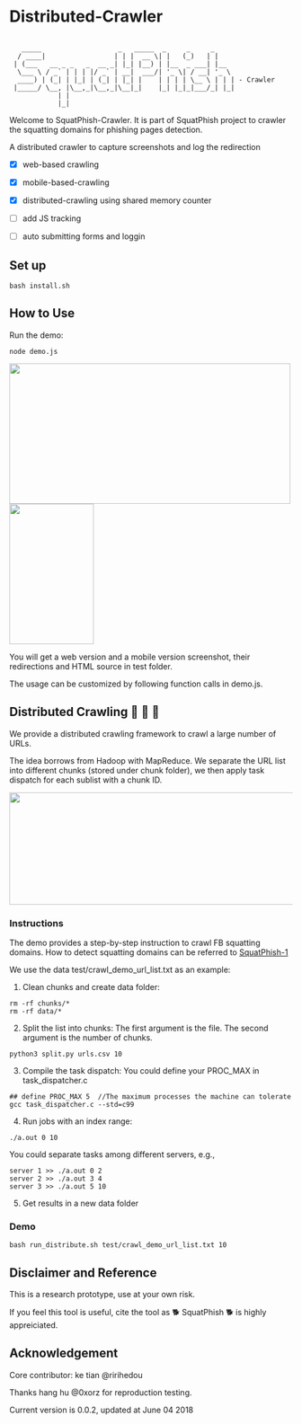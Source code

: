 # Distributed-Crawler

```

   _____                   _   _____  _     _     _
  / ____|                 | | |  __ \| |   (_)   | |
 | (___   __ _ _   _  __ _| |_| |__) | |__  _ ___| |__
  \___ \ / _` | | | |/ _` | __|  ___/| '_ \| / __| '_ \
  ____) | (_| | |_| | (_| | |_| |    | | | | \__ \ | | | - Crawler
 |_____/ \__, |\__,_|\__,_|\__|_|    |_| |_|_|___/_| |_|
            | |
            |_|

```

Welcome to SquatPhish-Crawler. It is part of SquatPhish project to crawler the squatting domains for phishing pages detection.

A distributed crawler to capture screenshots and log the redirection 

- [x] web-based crawling
- [x] mobile-based-crawling
- [x] distributed-crawling using shared memory counter
- [ ] add JS tracking
- [ ] auto submitting forms and loggin


## Set up

```
bash install.sh
```

## How to Use

Run the demo:

```
node demo.js
```
<p float="left">
 <img src="https://github.com/SquatPhish/2-Distributed-Crawler/blob/master/test/fb-signin.screen.png" width="500" height="250" />
 <img src="https://github.com/SquatPhish/2-Distributed-Crawler/blob/master/test/fb-signin.screen.mobile.png" width="150" height="250" />
</p>


You will get a web version and a mobile version screenshot, their redirections and HTML source in test folder.

The usage can be customized by following function calls in demo.js.


## Distributed Crawling :rocket: :rocket: :rocket:

We provide a distributed crawling framework to crawl a large number of URLs.

The idea borrows from Hadoop with MapReduce. We separate the URL list into different chunks (stored under chunk folder), we then apply
task dispatch for each sublist with a chunk ID.

<img src="https://github.com/SquatPhish/2-Distributed-Crawler/blob/master/test/Framework.png" width="600" height="200" />

### Instructions

The demo provides a step-by-step instruction to crawl FB squatting domains.
How to detect squatting domains can be referred to [SquatPhish-1](https://github.com/SquatPhish/1-Squatting-Domain-Identification)

We use the data test/crawl_demo_url_list.txt as an example:

1. Clean chunks and create data folder:
```
rm -rf chunks/*
rm -rf data/*
```

2. Split the list into chunks: The first argument is the file. The second argument is the number of chunks.

```
python3 split.py urls.csv 10
```


3. Compile the task dispatch:  You could define your PROC_MAX in task_dispatcher.c

```
## define PROC_MAX 5  //The maximum processes the machine can tolerate
gcc task_dispatcher.c --std=c99
```

4. Run jobs with an index range:
```
./a.out 0 10
```
You could separate tasks among different servers, e.g.,
```
server 1 >> ./a.out 0 2
server 2 >> ./a.out 3 4
server 3 >> ./a.out 5 10
```

5. Get results in a new data folder

### Demo

```
bash run_distribute.sh test/crawl_demo_url_list.txt 10
```

## Disclaimer and Reference

This is a research prototype, use at your own risk.

If you feel this tool is useful, cite the tool as :dog2: SquatPhish :dog2: is highly appreiciated.


## Acknowledgement

Core contributor: ke tian @ririhedou

Thanks hang hu @0xorz for reproduction testing.

Current version is 0.0.2, updated at June 04 2018
